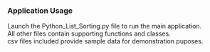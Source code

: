 ### Application Usage
Launch the Python_List_Sorting.py file to run the main application.  
All other files contain supporting functions and classes.  
csv files included provide sample data for demonstration puposes.  